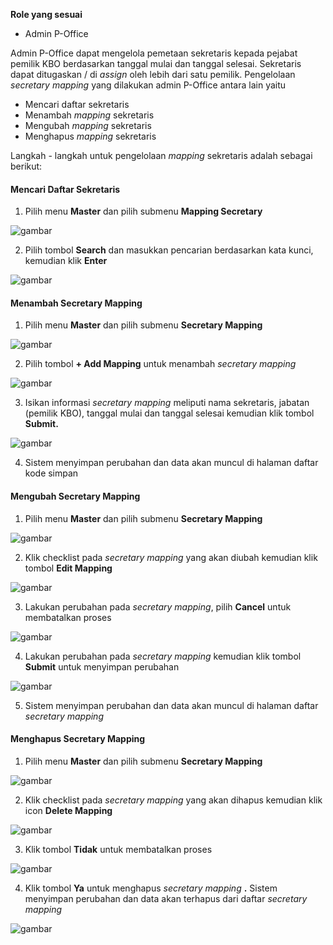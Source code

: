**Role yang sesuai**

- Admin P-Office

Admin P-Office dapat mengelola pemetaan sekretaris kepada pejabat pemilik KBO berdasarkan tanggal mulai dan tanggal selesai. Sekretaris dapat ditugaskan / di _assign_ oleh lebih dari satu pemilik. Pengelolaan _secretary mapping_ yang dilakukan admin P-Office antara lain yaitu

- Mencari daftar sekretaris
- Menambah _mapping_ sekretaris
- Mengubah _mapping_ sekretaris
- Menghapus _mapping_ sekretaris

Langkah - langkah untuk pengelolaan _mapping_ sekretaris adalah sebagai berikut:

#### Mencari Daftar Sekretaris

1. Pilih menu **Master** dan pilih submenu **Mapping Secretary**

![gambar](SC_DataMaster/DM97.png)

2. Pilih tombol **Search** dan masukkan pencarian berdasarkan kata kunci, kemudian klik **Enter**

![gambar](SC_DataMaster/DM98.png)


#### Menambah Secretary Mapping

1. Pilih menu **Master** dan pilih submenu **Secretary Mapping**

![gambar](SC_DataMaster/DM99.png)

2. Pilih tombol **+ Add Mapping** untuk menambah _secretary mapping_

![gambar](SC_DataMaster/DM100.png)

3. Isikan informasi _secretary mapping_ meliputi nama sekretaris, jabatan (pemilik KBO), tanggal mulai dan tanggal selesai kemudian klik tombol **Submit.**

![gambar](SC_DataMaster/DM101.png)

4. Sistem menyimpan perubahan dan data akan muncul di halaman daftar kode simpan


#### Mengubah Secretary Mapping

1. Pilih menu **Master** dan pilih submenu **Secretary Mapping**

![gambar](SC_DataMaster/DM102.png)

2. Klik checklist pada _secretary mapping_ yang akan diubah kemudian klik tombol **Edit Mapping**

![gambar](SC_DataMaster/DM103.png)

3. Lakukan perubahan pada _secretary mapping_, pilih **Cancel** untuk membatalkan proses

![gambar](SC_DataMaster/DM104.png)

4. Lakukan perubahan pada _secretary mapping_ kemudian klik tombol **Submit** untuk menyimpan perubahan

![gambar](SC_DataMaster/DM105.png)

5. Sistem menyimpan perubahan dan data akan muncul di halaman daftar _secretary mapping_


#### Menghapus Secretary Mapping

1. Pilih menu **Master** dan pilih submenu **Secretary Mapping**

![gambar](SC_DataMaster/DM106.png)

2. Klik checklist pada _secretary mapping_ yang akan dihapus kemudian klik icon **Delete Mapping**

![gambar](SC_DataMaster/DM107.png)

3. Klik tombol **Tidak** untuk membatalkan proses

![gambar](SC_DataMaster/DM108.png)

4. Klik tombol **Ya** untuk menghapus _secretary mapping_ **.** Sistem menyimpan perubahan dan data akan terhapus dari daftar _secretary mapping_

![gambar](SC_DataMaster/DM109.png)